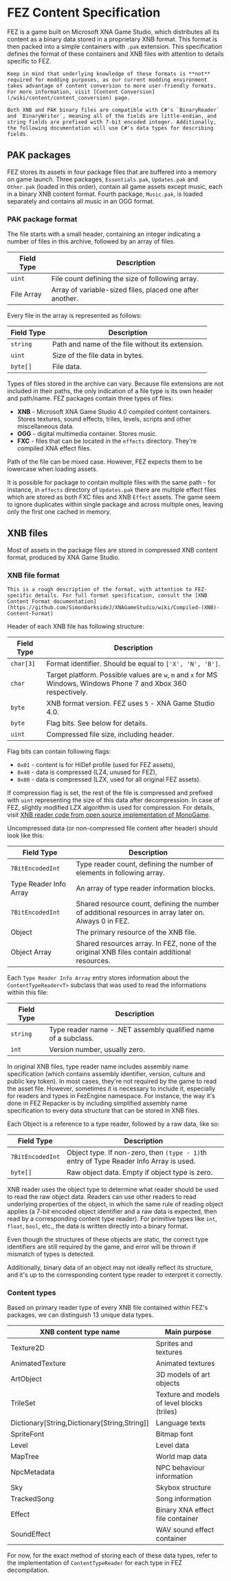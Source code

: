 # FEZ Content Specification

FEZ is a game built on Microsoft XNA Game Studio, which distributes all its content as a binary data stored in a proprietary XNB format. This format is then packed into a simple containers with `.pak` extension. This specification defines the format of these containers and XNB files with attention to details specific to FEZ.

```tip
Keep in mind that underlying knowledge of these formats is **not** required for modding purposes, as our current modding environment takes advantage of content conversion to more user-friendly formats. For more information, visit [Content Conversion](/wiki/content/content_conversion) page.
```

```note
Both XNB and PAK binary files are compatible with C#'s `BinaryReader` and `BinaryWriter`, meaning all of the fields are little-endian, and string fields are prefixed with 7-bit encoded integer. Additionally, the following documentation will use C#'s data types for describing fields.
```

## PAK packages

FEZ stores its assets in four package files that are buffered into a memory on game launch. Three packages, `Essentials.pak`, `Updates.pak` and `Other.pak` (loaded in this order), contain all game assets except music, each in a binary XNB content format. Fourth package, `Music.pak`, is loaded separately and contains all music in an OGG format.

### PAK package format

The file starts with a small header, containing an integer indicating a number of files in this archive, followed by an array of files.

|Field Type|Description|
|-|-|
|`uint`|File count defining the size of following array.|
|File Array|Array of variable-sized files, placed one after another.|

Every file in the array is represented as follows:

|Field Type|Description|
|-|-|
|`string`|Path and name of the file without its extension.|
|`uint`|Size of the file data in bytes.|
|`byte[]`|File data.|

Types of files stored in the archive can vary. Because file extensions are not included in their paths, the only indication of a file type is its own header and path/name. FEZ packages contain three types of files:

- **XNB** - Microsoft XNA Game Studio 4.0 compiled content containers. Stores textures, sound effects, triles, levels, scripts and other miscellaneous data.
- **OGG** - digital multimedia container. Stores music.
- **FXC** - files that can be located in the `effects` directory. They're compiled XNA effect files.

Path of the file can be mixed case. However, FEZ expects them to be lowercase when loading assets.

It is possible for package to contain multiple files with the same path - for instance, in `effects` directory of `Updates.pak` there are multiple effect files which are stored as both FXC files and XNB `Effect` assets. The game seem to ignore duplicates within single package and across multiple ones, leaving only the first one cached in memory.

## XNB files

Most of assets in the package files are stored in compressed XNB content format, produced by XNA Game Studio.

### XNB file format

```note
This is a rough description of the format, with attention to FEZ-specific details. For full format specification, consult the [XNB Content Format documentation](https://github.com/SimonDarksideJ/XNAGameStudio/wiki/Compiled-(XNB)-Content-Format)
```

Header of each XNB file has following structure:

|Field Type|Description|
|-|-|
|`char[3]`|Format identifier. Should be equal to `['X', 'N', 'B']`.|
|`char`|Target platform. Possible values are `w`, `m` and `x` for MS Windows, Windows Phone 7 and Xbox 360 respectively.|
|`byte`|XNB format version. FEZ uses `5` - XNA Game Studio 4.0.|
|`byte`|Flag bits. See below for details.|
|`uint`|Compressed file size, including header.|

Flag bits can contain following flags:

- `0x01` - content is for HiDef profile (used for FEZ assets),
- `0x40` - data is compressed (LZ4, unused for FEZ),
- `0x80` - data is compressed (LZX, used for all original FEZ assets).

If compression flag is set, the rest of the file is compressed and prefixed with `uint` representing the size of this data after decompression. In case of FEZ, slightly modified LZX algorithm is used for compression. For details, visit [XNB reader code from open source implementation of MonoGame](https://github.com/labnation/MonoGame/blob/d270be3e800a3955886e817cdd06133743a7e043/MonoGame.Framework/Content/ContentManager.cs#L405).

Uncompressed data (or non-compressed file content after header) should look like this:

|Field Type|Description|
|-|-|
|`7BitEncodedInt`|Type reader count, defining the number of elements in following array.|
|Type Reader Info Array| An array of type reader information blocks.|
|`7BitEncodedInt`|Shared resource count, defining the number of additional resources in array later on. Always 0 in FEZ.|
|Object| The primary resource of the XNB file.|
|Object Array| Shared resources array. In FEZ, none of the original XNB files contain additional resources.

Each `Type Reader Info Array` entry stores information about the `ContentTypeReader<T>` subclass that was used to read the informations within this file:

|Field Type|Description|
|-|-|
|`string`|Type reader name - .NET assembly qualified name of a subclass.|
|`int`|Version number, usually zero.|

In original XNB files, type reader name includes assembly name specification (which contains assembly identifier, version, culture and public key token). In most cases, they're not required by the game to read the asset file.
However, sometimes it is necessary to include it, especially for readers and types in FezEngine namespace. For instance, the way it's done in FEZ Repacker is by including simplified assembly name specification to every data structure that can be stored in XNB files.

Each Object is a reference to a type reader, followed by a raw data, like so:

|Field Type|Description|
|-|-|
|`7BitEncodedInt`|Object type. If non-zero, then `(type - 1)`th entry of Type Reader Info Array is used.|
|`byte[]`|Raw object data. Empty if object type is zero.|

XNB reader uses the object type to determine what reader should be used to read the raw object data. Readers can use other readers to read underlying properties of the object, in which the same rule of reading object applies (a 7-bit encoded object identifier and a raw data is expected, then read by a corresponding content type reader). For primitive types like `int`, `float`, `bool`, etc., the data is written directly into a binary format.

Even though the structures of these objects are static, the correct type identifiers are still required by the game, and error will be thrown if mismatch of types is detected.

Additionally, binary data of an object may not ideally reflect its structure, and it's up to the corresponding content type reader to interpret it correctly.

### Content types

Based on primary reader type of every XNB file contained within FEZ's packages, we can distinguish 13 unique data types.

|XNB content type name|Main purpose|
|-|-|
|Texture2D|Sprites and textures|
|AnimatedTexture|Animated textures|
|ArtObject|3D models of art objects|
|TrileSet|Texture and models of level blocks (triles)|
|Dictionary[String,Dictionary[String,String]]|Language texts|
|SpriteFont|Bitmap font|
|Level|Level data|
|MapTree|World map data|
|NpcMetadata|NPC behaviour information|
|Sky|Skybox structure|
|TrackedSong|Song information|
|Effect|Binary XNA effect file container|
|SoundEffect|WAV sound effect container|

For now, for the exact method of storing each of these data types, refer to the implementation of `ContentTypeReader` for each type in FEZ decompilation.
